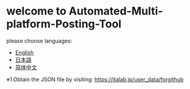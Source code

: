 # welcome to Automated-Multi-platform-Posting-Tool

please choose languages:
- [English](README-en.md)
- [日本語](README-jp.md)
- [简体中文](README-zh.md)

※1.Obtain the JSON file by visiting: https://italab.jp/user_data/forgithub
